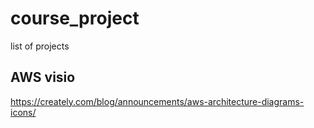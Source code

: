 # course_project
list of projects


## AWS visio

https://creately.com/blog/announcements/aws-architecture-diagrams-icons/

